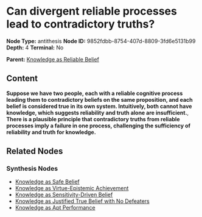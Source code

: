# Can divergent reliable processes lead to contradictory truths?

**Node Type:** antithesis
**Node ID:** 9852fdbb-8754-407d-8809-3fd6e5131b99
**Depth:** 4
**Terminal:** No

**Parent:** [Knowledge as Reliable Belief](knowledge-as-reliable-belief-synthesis-11ea6e82-d5ed-4da1-b966-7bac7489d2db.md)

## Content

**Suppose we have two people, each with a reliable cognitive process leading them to contradictory beliefs on the same proposition, and each belief is considered true in its own system. Intuitively, both cannot have knowledge, which suggests reliability and truth alone are insufficient.**, **There is a plausible principle that contradictory truths from reliable processes imply a failure in one process, challenging the sufficiency of reliability and truth for knowledge.**

## Related Nodes

### Synthesis Nodes

- [Knowledge as Safe Belief](knowledge-as-safe-belief-synthesis-4fda00bc-6010-4ac6-b7ee-31a602e49acc.md)
- [Knowledge as Virtue-Epistemic Achievement](knowledge-as-virtue-epistemic-achievement-synthesis-bb8ed759-b367-48fd-9237-3c8f802c5216.md)
- [Knowledge as Sensitivity-Driven Belief](knowledge-as-sensitivity-driven-belief-synthesis-a21faa0e-a99e-4c12-8a9f-d036354617ee.md)
- [Knowledge as Justified True Belief with No Defeaters](knowledge-as-justified-true-belief-with-no-defeaters-synthesis-e733f429-fb78-4e44-b502-e3bf41152b8d.md)
- [Knowledge as Apt Performance](knowledge-as-apt-performance-synthesis-2ad22b94-dd11-4d9e-8a89-7a92b66a5f93.md)

